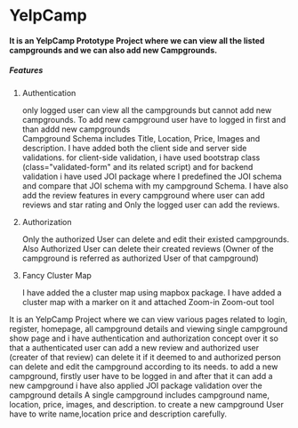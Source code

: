 # YelpCamp
<h4>It is an YelpCamp Prototype Project where we can view all the listed campgrounds and we can also add new Campgrounds.</h4>

<h5> Features </h5>
<ol>
<li>Authentication</li>
<p>only logged user can view all the campgrounds but cannot add new campgrounds. To add new campground user have to logged in first and than addd new campgrounds<br>
Campground Schema includes Title, Location, Price, Images and description. I have added both the client side and server side validations. for client-side validation, i have used bootstrap class (class="validated-form" and its related script) and for backend validation i have used JOI package where I predefined the JOI schema and compare that JOI schema with my campground Schema. I have also add the review features in every campground where user can add reviews and star rating and Only the logged user can add the reviews.
</p>
<li>Authorization</li>
<p>Only the authorized User can delete and edit their existed campgrounds. Also Authorized User can delete their created reviews (Owner of the campground is referred as authorized User of that campground) </p>
<li>Fancy Cluster Map</li>
<p>I have added the a cluster map using mapbox package. I have added a cluster map with a marker on it and attached Zoom-in Zoom-out tool</p>
</ol>


It is an YelpCamp Project where we can view various pages related to login, register, homepage, all campground details and viewing single campground show page 
and i have authentication and authorization concept over it so that a authenticated user can add a new review and authorized user (creater of that review) can delete 
it if it deemed to
and authorized person can delete and edit the campground according to its needs.
to add a new campground, firstly user have to be logged in and after that it can add a new campground
i have also applied JOI package validation over the campground details
A single campground includes campground name, location, price, images, and description.
to create a new campground User have to write name,location price and description carefully.

